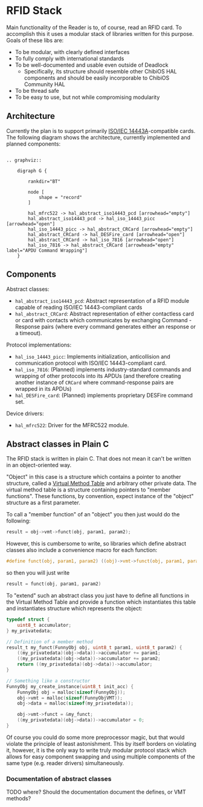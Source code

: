 RFID Stack
==========

Main functionality of the Reader is to, of course, read an RFID card. To accomplish this it uses a modular stack of libraries written for this purpose. Goals of these libs are:

 - To be modular, with clearly defined interfaces
 - To fully comply with international standards
 - To be well-documented and usable even outside of Deadlock
     + Specifically, its structure should resemble other ChibiOS HAL components and should be easily incorporable to ChibiOS Community HAL
 - To be thread safe
 - To be easy to use, but not while compromising modularity

Architecture
------------

Currently the plan is to support primarily [ISO/IEC 14443A](http://www.iso.org/iso/home/store/catalogue_tc/catalogue_detail.htm?csnumber=70172)-compatible cards. The following diagram shows the architecture, currently implemented and planned components:

```eval_rst

.. graphviz::

    digraph G {

        rankdir="BT"

        node [
            shape = "record"
        ]
        
        hal_mfrc522 -> hal_abstract_iso14443_pcd [arrowhead="empty"]
        hal_abstract_iso14443_pcd -> hal_iso_14443_picc [arrowhead="open"]
        hal_iso_14443_picc -> hal_abstract_CRCard [arrowhead="empty"]
        hal_abstract_CRCard -> hal_DESFire_card [arrowhead="open"]
        hal_abstract_CRCard -> hal_iso_7816 [arrowhead="open"]
        hal_iso_7816 -> hal_abstract_CRCard [arrowhead="empty" label="APDU Command Wrapping"]
    }

```

Components
----------

Abstract classes:

  - `hal_abstract_iso14443_pcd`: Abstract representation of a RFID module capable of reading ISO/IEC 14443-compliant cards
  - `hal_abstract_CRCard`: Abstract representation of either contactless card or card with contacts which communicates by exchanging Command - Response pairs (where every command generates either an response or a timeout).

Protocol implementations:

  - `hal_iso_14443_picc`: Implements initialization, anticollision and communication protocol with ISO/IEC 14443-compliant card.
  - `hal_iso_7816`: (Planned) implements industry-standard commands and wrapping of other protocols into its APDUs (and therefore creating another instance of `CRCard` where command-response pairs are wrapped in its APDUs)
  - `hal_DESFire_card`: (Planned) implements proprietary DESFire command set.

Device drivers:

  - `hal_mfrc522`: Driver for the MFRC522 module.

Abstract classes in Plain C
---------------------------

The RFID stack is written in plain C. That does not mean it can't be written in an object-oriented way.

"Object" in this case is a structure which contains a pointer to another structure, called a [Virtual Method Table](https://en.wikipedia.org/wiki/Virtual_method_table) and arbitrary other private data. The virtual method table is a structure containing pointers to "member functions". These functions, by convention, expect instance of the "object" structure as a first parameter.

To call a "member function" of an "object" you then just would do the following:

```c
result = obj->vmt->funct(obj, param1, param2);
```

However, this is cumbersome to write, so libraries which define abstract classes also include a convenience macro for each function:

```c
#define funct(obj, param1, param2) ((obj)->vmt->funct(obj, param1, param2))
```

so then you will just write

```c
result = funct(obj, param1, param2)
```

To "extend" such an abstract class you just have to define all functions in the Virtual Method Table and provide a function which instantiates this table and instantiates structure which represents the object:

```c
typedef struct {
    uint8_t accumulator;
} my_privatedata;

// Definition of a member method
result_t my_funct(FunnyObj obj, uint8_t param1, uint8_t param2) {
    ((my_privatedata)(obj->data))->accumulator += param1;
    ((my_privatedata)(obj->data))->accumulator += param2;
    return ((my_privatedata)(obj->data))->accumulator;
}

// Something like a constructor
FunnyObj my_create_instance(uint8_t init_acc) {
    FunnyObj obj = malloc(sizeof(FunnyObj));
    obj->vmt = malloc(sizeof(FunnyObjVMT));
    obj->data = malloc(sizeof(my_privatedata));

    obj->vmt->funct = &my_funct;
    ((my_privatedata)(obj->data))->accumulator = 0;
}
```

Of course you could do some more preprocessor magic, but that would violate the principle of least astonishment. This by itself borders on violating it, however, it is the only way to write truly modular protocol stack which allows for easy component swapping and using multiple components of the same type (e.g. reader drivers) simultaneously.

### Documentation of abstract classes

TODO where? Should the documentation document the defines, or VMT methods?
